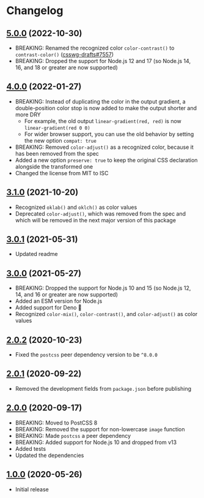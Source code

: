 # Changelog

## [5.0.0] (2022-10-30)
- BREAKING: Renamed the recognized color `color-contrast()`
  to `contrast-color()` ([csswg-drafts#7557]([csswg-issue-7557]))
- BREAKING: Dropped the support for Node.js 12 and 17
  (so Node.js 14, 16, and 18 or greater are now supported)

## [4.0.0] (2022-01-27)
- BREAKING: Instead of duplicating the color in the output gradient,
  a double-position color stop is now added
  to make the output shorter and more DRY
  - For example, the old output `linear-gradient(red, red)`
    is now `linear-gradient(red 0 0)`
  - For wider browser support, you can use the old behavior
    by setting the new option `compat: true`
- BREAKING: Removed `color-adjust()` as a recognized color,
  because it has been removed from the spec
- Added a new option `preserve: true`
  to keep the original CSS declaration alongside the transformed one
- Changed the license from MIT to ISC

## [3.1.0] (2021-10-20)
- Recognized `oklab()` and `oklch()` as color values
- Deprecated `color-adjust()`, which was removed from the spec
  and which will be removed in the next major version of this package

## [3.0.1] (2021-05-31)
- Updated readme

## [3.0.0] (2021-05-27)
- BREAKING: Dropped the support for Node.js 10 and 15
  (so Node.js 12, 14, and 16 or greater are now supported)
- Added an ESM version for Node.js
- Added support for Deno&nbsp;🦕
- Recognized `color-mix()`, `color-contrast()`, and `color-adjust()`
  as color values

## [2.0.2] (2020-10-23)
- Fixed the `postcss` peer dependency version to be `^8.0.0`

## [2.0.1] (2020-09-22)
- Removed the development fields from `package.json` before publishing

## [2.0.0] (2020-09-17)
- BREAKING: Moved to PostCSS&nbsp;8
- BREAKING: Removed the support for non-lowercase `image` function
- BREAKING: Made `postcss` a peer dependency
- BREAKING: Added support for Node.js 10 and dropped from v13
- Added tests
- Updated the dependencies

## [1.0.0] (2020-05-26)
- Initial release

[csswg-issue-7557]: https://github.com/w3c/csswg-drafts/issues/7557
[5.0.0]: https://github.com/valtlai/postcss-color-image/compare/4.0.0...5.0.0
[4.0.0]: https://github.com/valtlai/postcss-color-image/compare/3.1.0...4.0.0
[3.1.0]: https://github.com/valtlai/postcss-color-image/compare/3.0.1...3.1.0
[3.0.1]: https://github.com/valtlai/postcss-color-image/compare/3.0.0...3.0.1
[3.0.0]: https://github.com/valtlai/postcss-color-image/compare/v2.0.2...3.0.0
[2.0.2]: https://github.com/valtlai/postcss-color-image/compare/v2.0.1...v2.0.2
[2.0.1]: https://github.com/valtlai/postcss-color-image/compare/v2.0.0...v2.0.1
[2.0.0]: https://github.com/valtlai/postcss-color-image/compare/v1.0.0...v2.0.0
[1.0.0]: https://github.com/valtlai/postcss-color-image/releases/tag/v1.0.0
